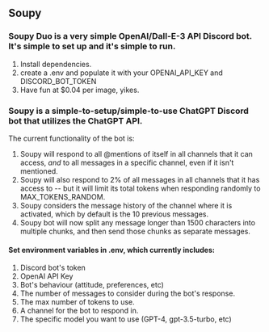 ## Soupy 

### Soupy Duo is a very simple OpenAI/Dall-E-3 API Discord bot.  It's simple to set up and it's simple to run.

1. Install dependencies.
2. create a .env and populate it with your OPENAI_API_KEY and DISCORD_BOT_TOKEN
3. Have fun at $0.04 per image, yikes.

### Soupy is a simple-to-setup/simple-to-use ChatGPT Discord bot that utilizes the ChatGPT API.

The current functionality of the bot is:

1. Soupy will respond to all @mentions of itself in all channels that it can access, *and* to all messages in a specific channel, even if it isn't mentioned.
2. Soupy will also respond to 2% of all messages in all channels that it has access to -- but it will limit its total tokens when responding randomly to MAX_TOKENS_RANDOM.
3. Soupy considers the message history of the channel where it is activated, which by default is the 10 previous messages.
4. Soupy bot will now split any message longer than 1500 characters into multiple chunks, and then send those chunks as separate messages.


#### Set environment variables in .env, which currently includes:

1. Discord bot's token
2. OpenAI API Key
3. Bot's behaviour (attitude, preferences, etc)
4. The number of messages to consider during the bot's response.
5. The max number of tokens to use.
6. A channel for the bot to respond in.
7. The specific model you want to use (GPT-4, gpt-3.5-turbo, etc)







